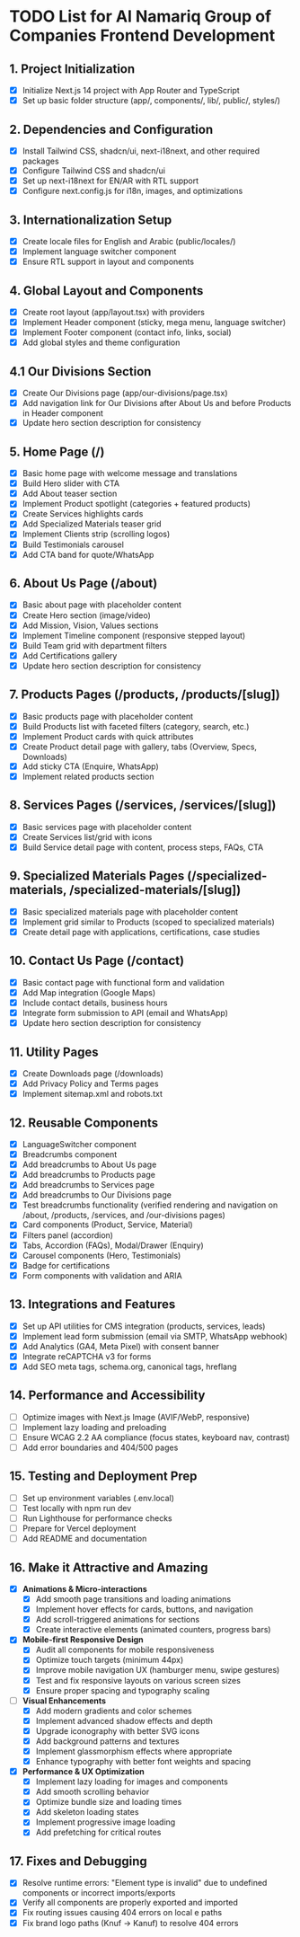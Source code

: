 # TODO List for Al Namariq Group of Companies Frontend Development

## 1. Project Initialization
- [x] Initialize Next.js 14 project with App Router and TypeScript
- [x] Set up basic folder structure (app/, components/, lib/, public/, styles/)

## 2. Dependencies and Configuration
- [x] Install Tailwind CSS, shadcn/ui, next-i18next, and other required packages
- [x] Configure Tailwind CSS and shadcn/ui
- [x] Set up next-i18next for EN/AR with RTL support
- [x] Configure next.config.js for i18n, images, and optimizations

## 3. Internationalization Setup
- [x] Create locale files for English and Arabic (public/locales/)
- [x] Implement language switcher component
- [x] Ensure RTL support in layout and components

## 4. Global Layout and Components
- [x] Create root layout (app/layout.tsx) with providers
- [x] Implement Header component (sticky, mega menu, language switcher)
- [x] Implement Footer component (contact info, links, social)
- [x] Add global styles and theme configuration

## 4.1 Our Divisions Section
- [x] Create Our Divisions page (app/our-divisions/page.tsx)
- [x] Add navigation link for Our Divisions after About Us and before Products in Header component
- [x] Update hero section description for consistency

## 5. Home Page (/)
- [x] Basic home page with welcome message and translations
- [x] Build Hero slider with CTA
- [x] Add About teaser section
- [x] Implement Product spotlight (categories + featured products)
- [x] Create Services highlights cards
- [x] Add Specialized Materials teaser grid
- [x] Implement Clients strip (scrolling logos)
- [x] Build Testimonials carousel
- [x] Add CTA band for quote/WhatsApp

## 6. About Us Page (/about)
- [x] Basic about page with placeholder content
- [x] Create Hero section (image/video)
- [x] Add Mission, Vision, Values sections
- [x] Implement Timeline component (responsive stepped layout)
- [x] Build Team grid with department filters
- [x] Add Certifications gallery
- [x] Update hero section description for consistency

## 7. Products Pages (/products, /products/[slug])
- [x] Basic products page with placeholder content
- [x] Build Products list with faceted filters (category, search, etc.)
- [x] Implement Product cards with quick attributes
- [x] Create Product detail page with gallery, tabs (Overview, Specs, Downloads)
- [x] Add sticky CTA (Enquire, WhatsApp)
- [x] Implement related products section

## 8. Services Pages (/services, /services/[slug])
- [x] Basic services page with placeholder content
- [x] Create Services list/grid with icons
- [x] Build Service detail page with content, process steps, FAQs, CTA

## 9. Specialized Materials Pages (/specialized-materials, /specialized-materials/[slug])
- [x] Basic specialized materials page with placeholder content
- [x] Implement grid similar to Products (scoped to specialized materials)
- [x] Create detail page with applications, certifications, case studies

## 10. Contact Us Page (/contact)
- [x] Basic contact page with functional form and validation
- [x] Add Map integration (Google Maps)
- [x] Include contact details, business hours
- [x] Integrate form submission to API (email and WhatsApp)
- [x] Update hero section description for consistency

## 11. Utility Pages
- [x] Create Downloads page (/downloads)
- [x] Add Privacy Policy and Terms pages
- [x] Implement sitemap.xml and robots.txt

## 12. Reusable Components
- [x] LanguageSwitcher component
- [x] Breadcrumbs component
- [x] Add breadcrumbs to About Us page
- [x] Add breadcrumbs to Products page
- [x] Add breadcrumbs to Services page
- [x] Add breadcrumbs to Our Divisions page
- [x] Test breadcrumbs functionality (verified rendering and navigation on /about, /products, /services, and /our-divisions pages)
- [x] Card components (Product, Service, Material)
- [x] Filters panel (accordion)
- [x] Tabs, Accordion (FAQs), Modal/Drawer (Enquiry)
- [x] Carousel components (Hero, Testimonials)
- [x] Badge for certifications
- [x] Form components with validation and ARIA

## 13. Integrations and Features
- [x] Set up API utilities for CMS integration (products, services, leads)
- [x] Implement lead form submission (email via SMTP, WhatsApp webhook)
- [x] Add Analytics (GA4, Meta Pixel) with consent banner
- [x] Integrate reCAPTCHA v3 for forms
- [x] Add SEO meta tags, schema.org, canonical tags, hreflang

## 14. Performance and Accessibility
- [ ] Optimize images with Next.js Image (AVIF/WebP, responsive)
- [ ] Implement lazy loading and preloading
- [ ] Ensure WCAG 2.2 AA compliance (focus states, keyboard nav, contrast)
- [ ] Add error boundaries and 404/500 pages

## 15. Testing and Deployment Prep
- [ ] Set up environment variables (.env.local)
- [ ] Test locally with npm run dev   
- [ ] Run Lighthouse for performance checks
- [ ] Prepare for Vercel deployment
- [ ] Add README and documentation

## 16. Make it Attractive and Amazing
- [x] **Animations & Micro-interactions**
  - [x] Add smooth page transitions and loading animations
  - [x] Implement hover effects for cards, buttons, and navigation
  - [x] Add scroll-triggered animations for sections
  - [x] Create interactive elements (animated counters, progress bars)
- [x] **Mobile-first Responsive Design**
  - [x] Audit all components for mobile responsiveness
  - [x] Optimize touch targets (minimum 44px)
  - [x] Improve mobile navigation UX (hamburger menu, swipe gestures)
  - [x] Test and fix responsive layouts on various screen sizes
  - [x] Ensure proper spacing and typography scaling
- [ ] **Visual Enhancements**
  - [x] Add modern gradients and color schemes
  - [x] Implement advanced shadow effects and depth
  - [x] Upgrade iconography with better SVG icons
  - [x] Add background patterns and textures
  - [x] Implement glassmorphism effects where appropriate
  - [x] Enhance typography with better font weights and spacing
- [x] **Performance & UX Optimization**
  - [x] Implement lazy loading for images and components
  - [x] Add smooth scrolling behavior
  - [x] Optimize bundle size and loading times
  - [x] Add skeleton loading states
  - [x] Implement progressive image loading
  - [x] Add prefetching for critical routes

## 17. Fixes and Debugging
- [x] Resolve runtime errors: "Element type is invalid" due to undefined components or incorrect imports/exports
- [x] Verify all components are properly exported and imported
- [x] Fix routing issues causing 404 errors on local e paths
- [x] Fix brand logo paths (Knuf -> Kanuf) to resolve 404 errors
